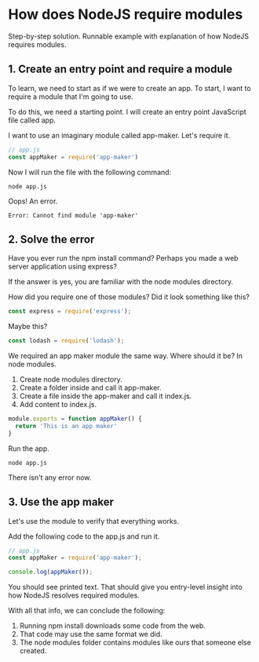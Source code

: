 # How does NodeJS require modules

Step-by-step solution. Runnable example with explanation of how NodeJS requires modules.

## 1. Create an entry point and require a module

To learn, we need to start as if we were to create an app. To start, I want to require a module that I'm going to use.

To do this, we need a starting point. I will create an entry point JavaScript file called app.

I want to use an imaginary module called app-maker. Let's require it.

```js
// app.js
const appMaker = require('app-maker')
```

Now I will run the file with the following command:

`node app.js`

Oops! An error.

`Error: Cannot find module 'app-maker'`

## 2. Solve the error

Have you ever run the npm install command? Perhaps you made a web server application using express?

If the answer is yes, you are familiar with the node modules directory.

How did you require one of those modules? Did it look something like this?

```js
const express = require('express');
```

Maybe this?

```js
const lodash = require('lodash');
```

We required an app maker module the same way. Where should it be? In node modules.

1. Create node modules directory.
2. Create a folder inside and call it app-maker.
3. Create a file inside the app-maker and call it index.js.
4. Add content to index.js.

```js
module.exports = function appMaker() {
  return 'This is an app maker'
}
```

Run the app.

`node app.js`

There isn't any error now.

## 3. Use the app maker

Let's use the module to verify that everything works.

Add the following code to the app.js and run it.

```js
// app.js
const appMaker = require('app-maker');

console.log(appMaker());
```

You should see printed text. That should give you entry-level insight into how NodeJS resolves required modules.

With all that info, we can conclude the following:

1. Running npm install downloads some code from the web.
2. That code may use the same format we did.
3. The node modules folder contains modules like ours that someone else created.
